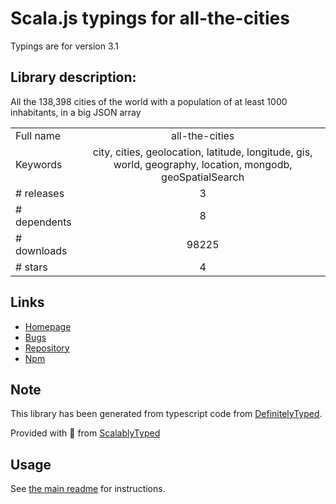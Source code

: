
# Scala.js typings for all-the-cities

Typings are for version 3.1

## Library description:
All the 138,398 cities of the world with a population of at least 1000 inhabitants, in a big JSON array

|                    |                 |
| ------------------ | :-------------: |
| Full name          | all-the-cities |
| Keywords           | city, cities, geolocation, latitude, longitude, gis, world, geography, location, mongodb, geoSpatialSearch |
| # releases         | 3 |
| # dependents       | 8 |
| # downloads        | 98225 |
| # stars            | 4 |

## Links
- [Homepage](https://github.com/zeke/all-the-cities#readme)
- [Bugs](https://github.com/zeke/all-the-cities/issues)
- [Repository](https://github.com/zeke/all-the-cities)
- [Npm](https://www.npmjs.com/package/all-the-cities)
    


## Note
This library has been generated from typescript code from [DefinitelyTyped](https://definitelytyped.org).

Provided with :purple_heart: from [ScalablyTyped](https://github.com/oyvindberg/ScalablyTyped)

## Usage
See [the main readme](../../readme.md) for instructions.


